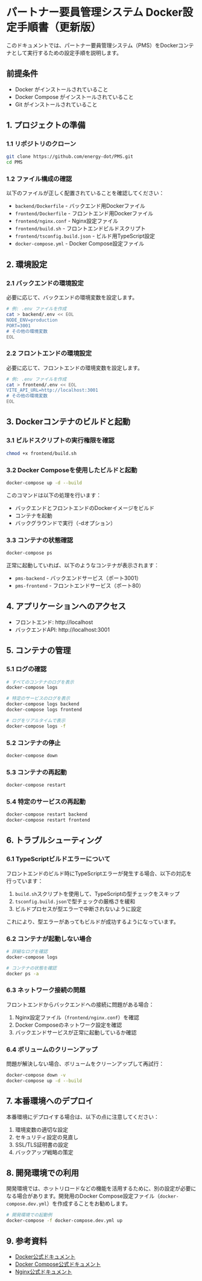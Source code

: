 # パートナー要員管理システム Docker設定手順書（更新版）

このドキュメントでは、パートナー要員管理システム（PMS）をDockerコンテナとして実行するための設定手順を説明します。

## 前提条件

- Docker がインストールされていること
- Docker Compose がインストールされていること
- Git がインストールされていること

## 1. プロジェクトの準備

### 1.1 リポジトリのクローン

```bash
git clone https://github.com/energy-dot/PMS.git
cd PMS
```

### 1.2 ファイル構成の確認

以下のファイルが正しく配置されていることを確認してください：

- `backend/Dockerfile` - バックエンド用Dockerファイル
- `frontend/Dockerfile` - フロントエンド用Dockerファイル
- `frontend/nginx.conf` - Nginx設定ファイル
- `frontend/build.sh` - フロントエンドビルドスクリプト
- `frontend/tsconfig.build.json` - ビルド用TypeScript設定
- `docker-compose.yml` - Docker Compose設定ファイル

## 2. 環境設定

### 2.1 バックエンドの環境設定

必要に応じて、バックエンドの環境変数を設定します。

```bash
# 例: .env ファイルを作成
cat > backend/.env << EOL
NODE_ENV=production
PORT=3001
# その他の環境変数
EOL
```

### 2.2 フロントエンドの環境設定

必要に応じて、フロントエンドの環境変数を設定します。

```bash
# 例: .env ファイルを作成
cat > frontend/.env << EOL
VITE_API_URL=http://localhost:3001
# その他の環境変数
EOL
```

## 3. Dockerコンテナのビルドと起動

### 3.1 ビルドスクリプトの実行権限を確認

```bash
chmod +x frontend/build.sh
```

### 3.2 Docker Composeを使用したビルドと起動

```bash
docker-compose up -d --build
```

このコマンドは以下の処理を行います：
- バックエンドとフロントエンドのDockerイメージをビルド
- コンテナを起動
- バックグラウンドで実行（-dオプション）

### 3.3 コンテナの状態確認

```bash
docker-compose ps
```

正常に起動していれば、以下のようなコンテナが表示されます：
- `pms-backend` - バックエンドサービス（ポート3001）
- `pms-frontend` - フロントエンドサービス（ポート80）

## 4. アプリケーションへのアクセス

- フロントエンド: http://localhost
- バックエンドAPI: http://localhost:3001

## 5. コンテナの管理

### 5.1 ログの確認

```bash
# すべてのコンテナのログを表示
docker-compose logs

# 特定のサービスのログを表示
docker-compose logs backend
docker-compose logs frontend

# ログをリアルタイムで表示
docker-compose logs -f
```

### 5.2 コンテナの停止

```bash
docker-compose down
```

### 5.3 コンテナの再起動

```bash
docker-compose restart
```

### 5.4 特定のサービスの再起動

```bash
docker-compose restart backend
docker-compose restart frontend
```

## 6. トラブルシューティング

### 6.1 TypeScriptビルドエラーについて

フロントエンドのビルド時にTypeScriptエラーが発生する場合、以下の対応を行っています：

1. `build.sh`スクリプトを使用して、TypeScriptの型チェックをスキップ
2. `tsconfig.build.json`で型チェックの厳格さを緩和
3. ビルドプロセスが型エラーで中断されないように設定

これにより、型エラーがあってもビルドが成功するようになっています。

### 6.2 コンテナが起動しない場合

```bash
# 詳細なログを確認
docker-compose logs

# コンテナの状態を確認
docker ps -a
```

### 6.3 ネットワーク接続の問題

フロントエンドからバックエンドへの接続に問題がある場合：

1. Nginx設定ファイル（`frontend/nginx.conf`）を確認
2. Docker Composeのネットワーク設定を確認
3. バックエンドサービスが正常に起動しているか確認

### 6.4 ボリュームのクリーンアップ

問題が解決しない場合、ボリュームをクリーンアップして再試行：

```bash
docker-compose down -v
docker-compose up -d --build
```

## 7. 本番環境へのデプロイ

本番環境にデプロイする場合は、以下の点に注意してください：

1. 環境変数の適切な設定
2. セキュリティ設定の見直し
3. SSL/TLS証明書の設定
4. バックアップ戦略の策定

## 8. 開発環境での利用

開発環境では、ホットリロードなどの機能を活用するために、別の設定が必要になる場合があります。開発用のDocker Compose設定ファイル（`docker-compose.dev.yml`）を作成することをお勧めします。

```bash
# 開発環境での起動例
docker-compose -f docker-compose.dev.yml up
```

## 9. 参考資料

- [Docker公式ドキュメント](https://docs.docker.com/)
- [Docker Compose公式ドキュメント](https://docs.docker.com/compose/)
- [Nginx公式ドキュメント](https://nginx.org/en/docs/)
